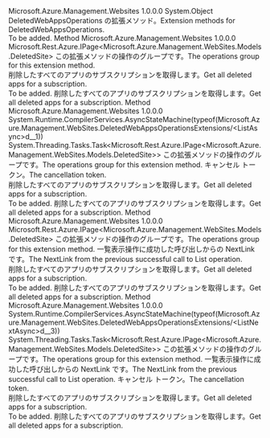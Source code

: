 <Type Name="DeletedWebAppsOperationsExtensions" FullName="Microsoft.Azure.Management.WebSites.DeletedWebAppsOperationsExtensions">
  <TypeSignature Language="C#" Value="public static class DeletedWebAppsOperationsExtensions" />
  <TypeSignature Language="ILAsm" Value=".class public auto ansi abstract sealed beforefieldinit DeletedWebAppsOperationsExtensions extends System.Object" />
  <TypeSignature Language="DocId" Value="T:Microsoft.Azure.Management.WebSites.DeletedWebAppsOperationsExtensions" />
  <TypeSignature Language="VB.NET" Value="Public Module DeletedWebAppsOperationsExtensions" />
  <TypeSignature Language="F#" Value="type DeletedWebAppsOperationsExtensions = class" />
  <AssemblyInfo>
    <AssemblyName>Microsoft.Azure.Management.Websites</AssemblyName>
    <AssemblyVersion>1.0.0.0</AssemblyVersion>
  </AssemblyInfo>
  <Base>
    <BaseTypeName>System.Object</BaseTypeName>
  </Base>
  <Interfaces />
  <Docs>
    <summary>
            <span data-ttu-id="46e2d-101">DeletedWebAppsOperations の拡張メソッド。</span><span class="sxs-lookup"><span data-stu-id="46e2d-101">Extension methods for DeletedWebAppsOperations.</span></span>
            </summary>
    <remarks>To be added.</remarks>
  </Docs>
  <Members>
    <Member MemberName="List">
      <MemberSignature Language="C#" Value="public static Microsoft.Rest.Azure.IPage&lt;Microsoft.Azure.Management.WebSites.Models.DeletedSite&gt; List (this Microsoft.Azure.Management.WebSites.IDeletedWebAppsOperations operations);" />
      <MemberSignature Language="ILAsm" Value=".method public static hidebysig class Microsoft.Rest.Azure.IPage`1&lt;class Microsoft.Azure.Management.WebSites.Models.DeletedSite&gt; List(class Microsoft.Azure.Management.WebSites.IDeletedWebAppsOperations operations) cil managed" />
      <MemberSignature Language="DocId" Value="M:Microsoft.Azure.Management.WebSites.DeletedWebAppsOperationsExtensions.List(Microsoft.Azure.Management.WebSites.IDeletedWebAppsOperations)" />
      <MemberSignature Language="VB.NET" Value="&lt;Extension()&gt;&#xA;Public Function List (operations As IDeletedWebAppsOperations) As IPage(Of DeletedSite)" />
      <MemberSignature Language="F#" Value="static member List : Microsoft.Azure.Management.WebSites.IDeletedWebAppsOperations -&gt; Microsoft.Rest.Azure.IPage&lt;Microsoft.Azure.Management.WebSites.Models.DeletedSite&gt;" Usage="Microsoft.Azure.Management.WebSites.DeletedWebAppsOperationsExtensions.List operations" />
      <MemberType>Method</MemberType>
      <AssemblyInfo>
        <AssemblyName>Microsoft.Azure.Management.Websites</AssemblyName>
        <AssemblyVersion>1.0.0.0</AssemblyVersion>
      </AssemblyInfo>
      <ReturnValue>
        <ReturnType>Microsoft.Rest.Azure.IPage&lt;Microsoft.Azure.Management.WebSites.Models.DeletedSite&gt;</ReturnType>
      </ReturnValue>
      <Parameters>
        <Parameter Name="operations" Type="Microsoft.Azure.Management.WebSites.IDeletedWebAppsOperations" RefType="this" />
      </Parameters>
      <Docs>
        <param name="operations">
            <span data-ttu-id="46e2d-102">この拡張メソッドの操作のグループです。</span><span class="sxs-lookup"><span data-stu-id="46e2d-102">The operations group for this extension method.</span></span>
            </param>
        <summary>
            <span data-ttu-id="46e2d-103">削除したすべてのアプリのサブスクリプションを取得します。</span><span class="sxs-lookup"><span data-stu-id="46e2d-103">Get all deleted apps for a subscription.</span></span>
            </summary>
        <returns>To be added.</returns>
        <remarks>
            <span data-ttu-id="46e2d-104">削除したすべてのアプリのサブスクリプションを取得します。</span><span class="sxs-lookup"><span data-stu-id="46e2d-104">Get all deleted apps for a subscription.</span></span>
            </remarks>
      </Docs>
    </Member>
    <Member MemberName="ListAsync">
      <MemberSignature Language="C#" Value="public static System.Threading.Tasks.Task&lt;Microsoft.Rest.Azure.IPage&lt;Microsoft.Azure.Management.WebSites.Models.DeletedSite&gt;&gt; ListAsync (this Microsoft.Azure.Management.WebSites.IDeletedWebAppsOperations operations, System.Threading.CancellationToken cancellationToken = null);" />
      <MemberSignature Language="ILAsm" Value=".method public static hidebysig class System.Threading.Tasks.Task`1&lt;class Microsoft.Rest.Azure.IPage`1&lt;class Microsoft.Azure.Management.WebSites.Models.DeletedSite&gt;&gt; ListAsync(class Microsoft.Azure.Management.WebSites.IDeletedWebAppsOperations operations, valuetype System.Threading.CancellationToken cancellationToken) cil managed" />
      <MemberSignature Language="DocId" Value="M:Microsoft.Azure.Management.WebSites.DeletedWebAppsOperationsExtensions.ListAsync(Microsoft.Azure.Management.WebSites.IDeletedWebAppsOperations,System.Threading.CancellationToken)" />
      <MemberSignature Language="F#" Value="static member ListAsync : Microsoft.Azure.Management.WebSites.IDeletedWebAppsOperations * System.Threading.CancellationToken -&gt; System.Threading.Tasks.Task&lt;Microsoft.Rest.Azure.IPage&lt;Microsoft.Azure.Management.WebSites.Models.DeletedSite&gt;&gt;" Usage="Microsoft.Azure.Management.WebSites.DeletedWebAppsOperationsExtensions.ListAsync (operations, cancellationToken)" />
      <MemberType>Method</MemberType>
      <AssemblyInfo>
        <AssemblyName>Microsoft.Azure.Management.Websites</AssemblyName>
        <AssemblyVersion>1.0.0.0</AssemblyVersion>
      </AssemblyInfo>
      <Attributes>
        <Attribute>
          <AttributeName>System.Runtime.CompilerServices.AsyncStateMachine(typeof(Microsoft.Azure.Management.WebSites.DeletedWebAppsOperationsExtensions/&lt;ListAsync&gt;d__1))</AttributeName>
        </Attribute>
      </Attributes>
      <ReturnValue>
        <ReturnType>System.Threading.Tasks.Task&lt;Microsoft.Rest.Azure.IPage&lt;Microsoft.Azure.Management.WebSites.Models.DeletedSite&gt;&gt;</ReturnType>
      </ReturnValue>
      <Parameters>
        <Parameter Name="operations" Type="Microsoft.Azure.Management.WebSites.IDeletedWebAppsOperations" RefType="this" />
        <Parameter Name="cancellationToken" Type="System.Threading.CancellationToken" />
      </Parameters>
      <Docs>
        <param name="operations">
            <span data-ttu-id="46e2d-105">この拡張メソッドの操作のグループです。</span><span class="sxs-lookup"><span data-stu-id="46e2d-105">The operations group for this extension method.</span></span>
            </param>
        <param name="cancellationToken">
            <span data-ttu-id="46e2d-106">キャンセル トークン。</span><span class="sxs-lookup"><span data-stu-id="46e2d-106">The cancellation token.</span></span>
            </param>
        <summary>
            <span data-ttu-id="46e2d-107">削除したすべてのアプリのサブスクリプションを取得します。</span><span class="sxs-lookup"><span data-stu-id="46e2d-107">Get all deleted apps for a subscription.</span></span>
            </summary>
        <returns>To be added.</returns>
        <remarks>
            <span data-ttu-id="46e2d-108">削除したすべてのアプリのサブスクリプションを取得します。</span><span class="sxs-lookup"><span data-stu-id="46e2d-108">Get all deleted apps for a subscription.</span></span>
            </remarks>
      </Docs>
    </Member>
    <Member MemberName="ListNext">
      <MemberSignature Language="C#" Value="public static Microsoft.Rest.Azure.IPage&lt;Microsoft.Azure.Management.WebSites.Models.DeletedSite&gt; ListNext (this Microsoft.Azure.Management.WebSites.IDeletedWebAppsOperations operations, string nextPageLink);" />
      <MemberSignature Language="ILAsm" Value=".method public static hidebysig class Microsoft.Rest.Azure.IPage`1&lt;class Microsoft.Azure.Management.WebSites.Models.DeletedSite&gt; ListNext(class Microsoft.Azure.Management.WebSites.IDeletedWebAppsOperations operations, string nextPageLink) cil managed" />
      <MemberSignature Language="DocId" Value="M:Microsoft.Azure.Management.WebSites.DeletedWebAppsOperationsExtensions.ListNext(Microsoft.Azure.Management.WebSites.IDeletedWebAppsOperations,System.String)" />
      <MemberSignature Language="VB.NET" Value="&lt;Extension()&gt;&#xA;Public Function ListNext (operations As IDeletedWebAppsOperations, nextPageLink As String) As IPage(Of DeletedSite)" />
      <MemberSignature Language="F#" Value="static member ListNext : Microsoft.Azure.Management.WebSites.IDeletedWebAppsOperations * string -&gt; Microsoft.Rest.Azure.IPage&lt;Microsoft.Azure.Management.WebSites.Models.DeletedSite&gt;" Usage="Microsoft.Azure.Management.WebSites.DeletedWebAppsOperationsExtensions.ListNext (operations, nextPageLink)" />
      <MemberType>Method</MemberType>
      <AssemblyInfo>
        <AssemblyName>Microsoft.Azure.Management.Websites</AssemblyName>
        <AssemblyVersion>1.0.0.0</AssemblyVersion>
      </AssemblyInfo>
      <ReturnValue>
        <ReturnType>Microsoft.Rest.Azure.IPage&lt;Microsoft.Azure.Management.WebSites.Models.DeletedSite&gt;</ReturnType>
      </ReturnValue>
      <Parameters>
        <Parameter Name="operations" Type="Microsoft.Azure.Management.WebSites.IDeletedWebAppsOperations" RefType="this" />
        <Parameter Name="nextPageLink" Type="System.String" />
      </Parameters>
      <Docs>
        <param name="operations">
            <span data-ttu-id="46e2d-109">この拡張メソッドの操作のグループです。</span><span class="sxs-lookup"><span data-stu-id="46e2d-109">The operations group for this extension method.</span></span>
            </param>
        <param name="nextPageLink">
            <span data-ttu-id="46e2d-110">一覧表示操作に成功した呼び出しからの NextLink です。</span><span class="sxs-lookup"><span data-stu-id="46e2d-110">The NextLink from the previous successful call to List operation.</span></span>
            </param>
        <summary>
            <span data-ttu-id="46e2d-111">削除したすべてのアプリのサブスクリプションを取得します。</span><span class="sxs-lookup"><span data-stu-id="46e2d-111">Get all deleted apps for a subscription.</span></span>
            </summary>
        <returns>To be added.</returns>
        <remarks>
            <span data-ttu-id="46e2d-112">削除したすべてのアプリのサブスクリプションを取得します。</span><span class="sxs-lookup"><span data-stu-id="46e2d-112">Get all deleted apps for a subscription.</span></span>
            </remarks>
      </Docs>
    </Member>
    <Member MemberName="ListNextAsync">
      <MemberSignature Language="C#" Value="public static System.Threading.Tasks.Task&lt;Microsoft.Rest.Azure.IPage&lt;Microsoft.Azure.Management.WebSites.Models.DeletedSite&gt;&gt; ListNextAsync (this Microsoft.Azure.Management.WebSites.IDeletedWebAppsOperations operations, string nextPageLink, System.Threading.CancellationToken cancellationToken = null);" />
      <MemberSignature Language="ILAsm" Value=".method public static hidebysig class System.Threading.Tasks.Task`1&lt;class Microsoft.Rest.Azure.IPage`1&lt;class Microsoft.Azure.Management.WebSites.Models.DeletedSite&gt;&gt; ListNextAsync(class Microsoft.Azure.Management.WebSites.IDeletedWebAppsOperations operations, string nextPageLink, valuetype System.Threading.CancellationToken cancellationToken) cil managed" />
      <MemberSignature Language="DocId" Value="M:Microsoft.Azure.Management.WebSites.DeletedWebAppsOperationsExtensions.ListNextAsync(Microsoft.Azure.Management.WebSites.IDeletedWebAppsOperations,System.String,System.Threading.CancellationToken)" />
      <MemberSignature Language="F#" Value="static member ListNextAsync : Microsoft.Azure.Management.WebSites.IDeletedWebAppsOperations * string * System.Threading.CancellationToken -&gt; System.Threading.Tasks.Task&lt;Microsoft.Rest.Azure.IPage&lt;Microsoft.Azure.Management.WebSites.Models.DeletedSite&gt;&gt;" Usage="Microsoft.Azure.Management.WebSites.DeletedWebAppsOperationsExtensions.ListNextAsync (operations, nextPageLink, cancellationToken)" />
      <MemberType>Method</MemberType>
      <AssemblyInfo>
        <AssemblyName>Microsoft.Azure.Management.Websites</AssemblyName>
        <AssemblyVersion>1.0.0.0</AssemblyVersion>
      </AssemblyInfo>
      <Attributes>
        <Attribute>
          <AttributeName>System.Runtime.CompilerServices.AsyncStateMachine(typeof(Microsoft.Azure.Management.WebSites.DeletedWebAppsOperationsExtensions/&lt;ListNextAsync&gt;d__3))</AttributeName>
        </Attribute>
      </Attributes>
      <ReturnValue>
        <ReturnType>System.Threading.Tasks.Task&lt;Microsoft.Rest.Azure.IPage&lt;Microsoft.Azure.Management.WebSites.Models.DeletedSite&gt;&gt;</ReturnType>
      </ReturnValue>
      <Parameters>
        <Parameter Name="operations" Type="Microsoft.Azure.Management.WebSites.IDeletedWebAppsOperations" RefType="this" />
        <Parameter Name="nextPageLink" Type="System.String" />
        <Parameter Name="cancellationToken" Type="System.Threading.CancellationToken" />
      </Parameters>
      <Docs>
        <param name="operations">
            <span data-ttu-id="46e2d-113">この拡張メソッドの操作のグループです。</span><span class="sxs-lookup"><span data-stu-id="46e2d-113">The operations group for this extension method.</span></span>
            </param>
        <param name="nextPageLink">
            <span data-ttu-id="46e2d-114">一覧表示操作に成功した呼び出しからの NextLink です。</span><span class="sxs-lookup"><span data-stu-id="46e2d-114">The NextLink from the previous successful call to List operation.</span></span>
            </param>
        <param name="cancellationToken">
            <span data-ttu-id="46e2d-115">キャンセル トークン。</span><span class="sxs-lookup"><span data-stu-id="46e2d-115">The cancellation token.</span></span>
            </param>
        <summary>
            <span data-ttu-id="46e2d-116">削除したすべてのアプリのサブスクリプションを取得します。</span><span class="sxs-lookup"><span data-stu-id="46e2d-116">Get all deleted apps for a subscription.</span></span>
            </summary>
        <returns>To be added.</returns>
        <remarks>
            <span data-ttu-id="46e2d-117">削除したすべてのアプリのサブスクリプションを取得します。</span><span class="sxs-lookup"><span data-stu-id="46e2d-117">Get all deleted apps for a subscription.</span></span>
            </remarks>
      </Docs>
    </Member>
  </Members>
</Type>
